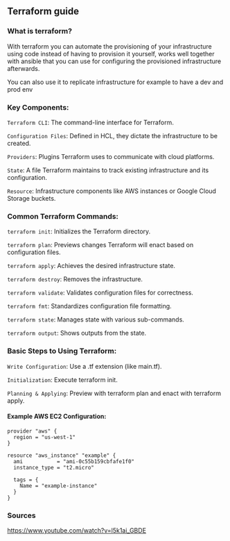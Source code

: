 ## Terraform guide


### What is terraform?

With terraform you can automate the provisioning of your infrastructure using code instead of having to provision it yourself, works well together with ansible that you can use for configuring the provisioned infrastructure afterwards.

You can also use it to replicate infrastructure for example to have a dev and prod env

### Key Components:
`Terraform CLI`: The command-line interface for Terraform.

`Configuration Files`: Defined in HCL, they dictate the infrastructure to be created.

`Providers`: Plugins Terraform uses to communicate with cloud platforms.

`State`: A file Terraform maintains to track existing infrastructure and its configuration.

`Resource`: Infrastructure components like AWS instances or Google Cloud Storage buckets.


### Common Terraform Commands:
`terraform init`: Initializes the Terraform directory.

`terraform plan`: Previews changes Terraform will enact based on configuration files.

`terraform apply`: Achieves the desired infrastructure state.

`terraform destroy`: Removes the infrastructure.

`terraform validate`: Validates configuration files for correctness.

`terraform fmt`: Standardizes configuration file formatting.

`terraform state`: Manages state with various sub-commands.

`terraform output`: Shows outputs from the state.

### Basic Steps to Using Terraform:
`Write Configuration`: Use a .tf extension (like main.tf).

`Initialization`: Execute terraform init.

`Planning & Applying`: Preview with terraform plan and enact with terraform apply.

#### Example AWS EC2 Configuration:

```hcl
provider "aws" {
  region = "us-west-1"
}

resource "aws_instance" "example" {
  ami           = "ami-0c55b159cbfafe1f0"
  instance_type = "t2.micro"

  tags = {
    Name = "example-instance"
  }
}
```



### Sources

https://www.youtube.com/watch?v=l5k1ai_GBDE


